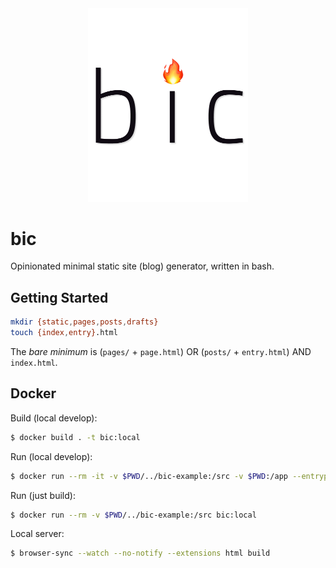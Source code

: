 <div align="center">
  <img width="256" src=".github/bic.png" alt="bic">
</div>


# bic

Opinionated minimal static site (blog) generator, written in bash.

## Getting Started

```bash
mkdir {static,pages,posts,drafts}
touch {index,entry}.html
```

The _bare minimum_ is (`pages/` + `page.html`) OR (`posts/` + `entry.html`) AND
`index.html`.

## Docker

Build (local develop):

```bash
$ docker build . -t bic:local
```

Run (local develop):

```bash
$ docker run --rm -it -v $PWD/../bic-example:/src -v $PWD:/app --entrypoint bash bic:local
```

Run (just build):

```bash
$ docker run --rm -v $PWD/../bic-example:/src bic:local
```

Local server:

```bash
$ browser-sync --watch --no-notify --extensions html build
```

